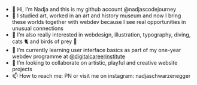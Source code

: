 - 👋 Hi, I’m Nadja and this is my github account @nadjascodejourney
- 🎨 I studied art, worked in an art and history museum and now I bring these worlds together with webdev because I see real opportunities in unusual connections
- 👀 I’m also really interested in webdesign, illustration, typography, diving, cats 🐈 and birds of prey 🦅
- 🌱 I’m currently learning user interface basics as part of my one-year webdev programme at [@digitalcareerinstitute](https://digitalcareerinstitute.org/)
- 💞️ I’m looking to collaborate on artistic, playful and creative website projects
- 📫 How to reach me: PN or visit me on instagram: nadjaschwarzenegger

<!---
nadjascodejourney/nadjascodejourney is a ✨ special ✨ repository because its `README.md` (this file) appears on your GitHub profile.
You can click the Preview link to take a look at your changes.
--->
